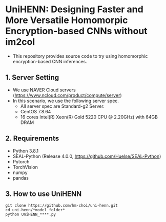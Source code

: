 # UniHENN: Designing Faster and More Versatile Homomorpic Encryption-based CNNs without im2col

- This repository provides source code to try using homomorphic encryption-based CNN inferences.


## 1. Server Setting
- We use NAVER Cloud servers (https://www.ncloud.com/product/compute/server)
- In this scenario, we use the following server spec.
  - All server spec are Standard-g2 Server.
  - CentOS 7.8.64
  - 16 cores Intel(R) Xeon(R) Gold 5220 CPU @ 2.20GHz) with 64GB DRAM

## 2. Requirements
- Python 3.8.1
- SEAL-Python (Release 4.0.0, https://github.com/Huelse/SEAL-Python)
- Pytorch
- TorchVision
- numpy
- pandas

## 3. How to use UniHENN

```
git clone https://github.com/hm-choi/uni-henn.git
cd uni-henn/*model folder*
python UniHENN_****.py
```
